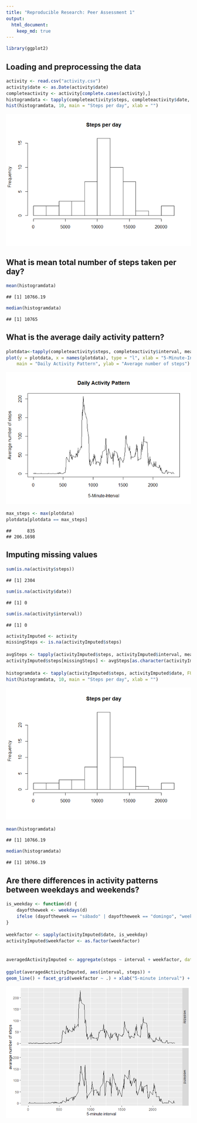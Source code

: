 ```yaml
---
title: "Reproducible Research: Peer Assessment 1"
output: 
  html_document:
    keep_md: true
---
```



```r
library(ggplot2)
```

## Loading and preprocessing the data

```r
activity <- read.csv("activity.csv")
activity$date <- as.Date(activity$date)
completeactivity <- activity[complete.cases(activity),]
histogramdata <- tapply(completeactivity$steps, completeactivity$date, FUN=sum)
hist(histogramdata, 10, main = "Steps per day", xlab = "")
```

![](PA1_template_files/figure-html/unnamed-chunk-2-1.png)<!-- -->


## What is mean total number of steps taken per day?

```r
mean(histogramdata)
```

```
## [1] 10766.19
```

```r
median(histogramdata)
```

```
## [1] 10765
```


## What is the average daily activity pattern?

```r
plotdata<-tapply(completeactivity$steps, completeactivity$interval, mean)
plot(y = plotdata, x = names(plotdata), type = "l", xlab = "5-Minute-Interval", 
    main = "Daily Activity Pattern", ylab = "Average number of steps")
```

![](PA1_template_files/figure-html/unnamed-chunk-4-1.png)<!-- -->

```r
max_steps <- max(plotdata)
plotdata[plotdata == max_steps]
```

```
##      835 
## 206.1698
```

## Imputing missing values

```r
sum(is.na(activity$steps))
```

```
## [1] 2304
```

```r
sum(is.na(activity$date))
```

```
## [1] 0
```

```r
sum(is.na(activity$interval))
```

```
## [1] 0
```


```r
activityImputed <- activity
missingSteps <- is.na(activityImputed$steps)

avgSteps <- tapply(activityImputed$steps, activityImputed$interval, mean, na.rm=TRUE, simplify=T)
activityImputed$steps[missingSteps] <- avgSteps[as.character(activityImputed$interval[missingSteps])]

histogramdata <- tapply(activityImputed$steps, activityImputed$date, FUN=sum)
hist(histogramdata, 10, main = "Steps per day", xlab = "")
```

![](PA1_template_files/figure-html/unnamed-chunk-6-1.png)<!-- -->


```r
mean(histogramdata)
```

```
## [1] 10766.19
```

```r
median(histogramdata)
```

```
## [1] 10766.19
```


## Are there differences in activity patterns between weekdays and weekends?


```r
is_weekday <- function(d) {
    dayoftheweek <- weekdays(d)
    ifelse (dayoftheweek == "sábado" | dayoftheweek == "domingo", "weekend", "weekday")
}

weekfactor <- sapply(activityImputed$date, is_weekday)
activityImputed$weekfactor <- as.factor(weekfactor)


averagedActivityImputed <- aggregate(steps ~ interval + weekfactor, data=activityImputed, mean)

ggplot(averagedActivityImputed, aes(interval, steps)) + 
geom_line() + facet_grid(weekfactor ~ .) + xlab("5-minute interval") +  ylab("avarage number of steps")
```

![](PA1_template_files/figure-html/unnamed-chunk-8-1.png)<!-- -->



